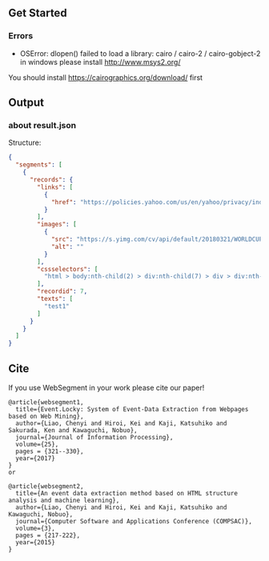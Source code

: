 

## Get Started

### Errors

- OSError: dlopen() failed to load a library: cairo / cairo-2 / cairo-gobject-2
in windows please install http://www.msys2.org/

You should install https://cairographics.org/download/ first

## Output

### about result.json

Structure:
```json
{
  "segments": [
    {
      "records": {
        "links": [
          {
            "href": "https://policies.yahoo.com/us/en/yahoo/privacy/index.htm"
          }
        ],
        "images": [
          {
            "src": "https://s.yimg.com/cv/api/default/20180321/WORLDCUP_MOBILE_UK_ENG.png",
            "alt": ""
          }
        ],
        "cssselectors": [
          "html > body:nth-child(2) > div:nth-child(7) > div > div:nth-child(4) > div > div:nth-child(6) > div > div > div > form:nth-child(2) > select:nth-child(2) > option"
        ],
        "recordid": 7,
        "texts": [
          "test1"
        ]
      }
    }
  ]
}
```

## Cite
If you use WebSegment in your work please cite our paper!
```text
@article{websegment1,
  title={Event.Locky: System of Event-Data Extraction from Webpages based on Web Mining},
  author={Liao, Chenyi and Hiroi, Kei and Kaji, Katsuhiko and Sakurada, Ken and Kawaguchi, Nobuo},
  journal={Journal of Information Processing},
  volume={25},
  pages = {321--330},
  year={2017}
}
or

@article{websegment2,
  title={An event data extraction method based on HTML structure analysis and machine learning},
  author={Liao, Chenyi and Hiroi, Kei and Kaji, Katsuhiko and Kawaguchi, Nobuo},
  journal={Computer Software and Applications Conference (COMPSAC)},
  volume={3},
  pages = {217-222},
  year={2015}
}

```
